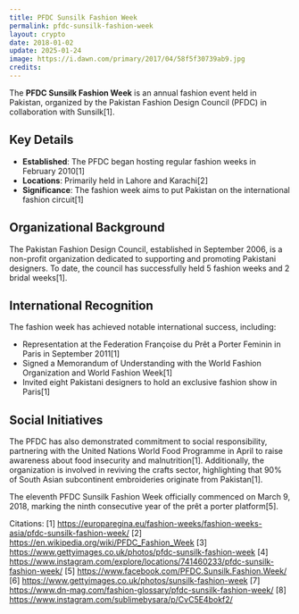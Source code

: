 ```yaml
---
title: PFDC Sunsilk Fashion Week
permalink: pfdc-sunsilk-fashion-week
layout: crypto
date: 2018-01-02
update: 2025-01-24
image: https://i.dawn.com/primary/2017/04/58f5f30739ab9.jpg
credits:
---
```


The **PFDC Sunsilk Fashion Week** is an annual fashion event held in Pakistan, organized by the Pakistan Fashion Design Council (PFDC) in collaboration with Sunsilk[1].

## Key Details
- **Established**: The PFDC began hosting regular fashion weeks in February 2010[1]
- **Locations**: Primarily held in Lahore and Karachi[2]
- **Significance**: The fashion week aims to put Pakistan on the international fashion circuit[1]

## Organizational Background
The Pakistan Fashion Design Council, established in September 2006, is a non-profit organization dedicated to supporting and promoting Pakistani designers. To date, the council has successfully held 5 fashion weeks and 2 bridal weeks[1].

## International Recognition
The fashion week has achieved notable international success, including:
- Representation at the Federation Françoise du Prêt a Porter Feminin in Paris in September 2011[1]
- Signed a Memorandum of Understanding with the World Fashion Organization and World Fashion Week[1]
- Invited eight Pakistani designers to hold an exclusive fashion show in Paris[1]

## Social Initiatives
The PFDC has also demonstrated commitment to social responsibility, partnering with the United Nations World Food Programme in April to raise awareness about food insecurity and malnutrition[1]. Additionally, the organization is involved in reviving the crafts sector, highlighting that 90% of South Asian subcontinent embroideries originate from Pakistan[1].

The eleventh PFDC Sunsilk Fashion Week officially commenced on March 9, 2018, marking the ninth consecutive year of the prêt a porter platform[5].

Citations:
[1] https://europaregina.eu/fashion-weeks/fashion-weeks-asia/pfdc-sunsilk-fashion-week/
[2] https://en.wikipedia.org/wiki/PFDC_Fashion_Week
[3] https://www.gettyimages.co.uk/photos/pfdc-sunsilk-fashion-week
[4] https://www.instagram.com/explore/locations/741460233/pfdc-sunsilk-fashion-week/
[5] https://www.facebook.com/PFDC.Sunsilk.Fashion.Week/
[6] https://www.gettyimages.co.uk/photos/sunsilk-fashion-week
[7] https://www.dn-mag.com/fashion-glossary/pfdc-sunsilk-fashion-week/
[8] https://www.instagram.com/sublimebysara/p/CvC5E4bokf2/
